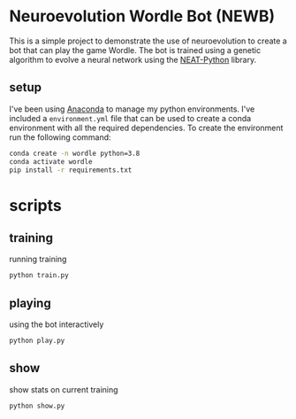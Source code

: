 # Neuroevolution Wordle Bot (NEWB)

This is a simple project to demonstrate the use of neuroevolution to create a bot that can play the game Wordle. The bot is trained using a genetic algorithm to evolve a neural network using the [NEAT-Python](https://neat-python.readthedocs.io/en/latest/) library.

## setup

I've been using [Anaconda](https://www.anaconda.com/) to manage my python environments. I've included a `environment.yml` file that can be used to create a conda environment with all the required dependencies. To create the environment run the following command:

```bash
conda create -n wordle python=3.8
conda activate wordle
pip install -r requirements.txt
```

# scripts

## training

running training

```bash
python train.py
```

## playing

using the bot interactively

```bash
python play.py
```

## show

show stats on current training

```bash
python show.py
```